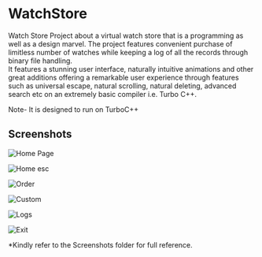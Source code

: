 # WatchStore

Watch Store Project about a virtual watch store that is a programming as well as a design marvel. The project features convenient purchase of limitless number of watches while keeping a log of all the records through binary file handling.  
It features a stunning user interface, naturally intuitive animations and other great additions offering a remarkable user experience through features such as universal escape, natural scrolling, natural deleting, advanced search etc on an extremely basic compiler i.e. Turbo C++.

Note- It is designed to run on TurboC++ 

## Screenshots

![Home Page](https://github.com/yugantarjain/WatchStore/blob/master/Screenshots/Home.png)

![Home esc](https://github.com/yugantarjain/WatchStore/blob/master/Screenshots/HomeEsc.png)

![Order](https://github.com/yugantarjain/WatchStore/blob/master/Screenshots/StandardOrder.png)

![Custom](https://github.com/yugantarjain/WatchStore/blob/master/Screenshots/CustomCreate.png)

![Logs](https://github.com/yugantarjain/WatchStore/blob/master/Screenshots/Logs.png)

![Exit](https://github.com/yugantarjain/WatchStore/blob/master/Screenshots/Exit.png)

*Kindly refer to the Screenshots folder for full reference.


